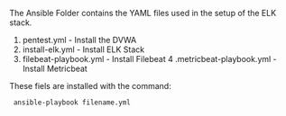 The Ansible Folder contains the YAML files used in the setup of the ELK stack. 

1. pentest.yml - Install the DVWA
2. install-elk.yml - Install ELK Stack
3. filebeat-playbook.yml - Install Filebeat
4 .metricbeat-playbook.yml - Install Metricbeat

These fiels are installed with the command: 

     ansible-playbook filename.yml
     
     



